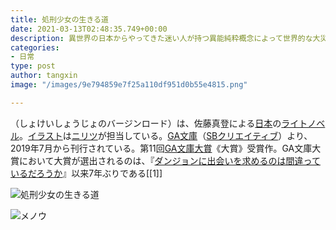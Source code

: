 ```yaml
---
title: 処刑少女の生きる道
date: 2021-03-13T02:48:35.749+00:00
description: 異世界の日本からやってきた迷い人が持つ異能純粋概念によって世界的な大災害が起きて以来、禁忌指定された迷い人は暴走する前に処刑人によって人知れず処理されるようになった。  処刑人である少女メノウは、ある日迷い人の少女アカリと出会う。メノウは任務の遂行を試みるが、アカリは純粋概念によって事実上の不死身状態となっていたために失敗する。アカリの純粋概念を見極めるために、メノウはアカリと行動を共にするようになる。
categories:
- 日常
type: post
author: tangxin
image: "/images/9e794859e7f25a110df951d0b55e4815.png"

---
```

<!--StartFragment-->

（しょけいしょうじょのバージンロード）は、佐藤真登による[日本](https://ja.wikipedia.org/wiki/%E6%97%A5%E6%9C%AC "日本")の[ライトノベル](https://ja.wikipedia.org/wiki/%E3%83%A9%E3%82%A4%E3%83%88%E3%83%8E%E3%83%99%E3%83%AB "ライトノベル")。[イラスト](https://ja.wikipedia.org/wiki/%E3%82%A4%E3%83%A9%E3%82%B9%E3%83%88%E3%83%AC%E3%83%BC%E3%82%B7%E3%83%A7%E3%83%B3 "イラストレーション")は[ニリツ](https://ja.wikipedia.org/wiki/%E3%83%8B%E3%83%AA%E3%83%84 "ニリツ")が担当している。[GA文庫](https://ja.wikipedia.org/wiki/GA%E6%96%87%E5%BA%AB "GA文庫")（[SBクリエイティブ](https://ja.wikipedia.org/wiki/SB%E3%82%AF%E3%83%AA%E3%82%A8%E3%82%A4%E3%83%86%E3%82%A3%E3%83%96 "SBクリエイティブ")）より、2019年7月から刊行されている。第11回[GA文庫大賞](https://ja.wikipedia.org/wiki/GA%E6%96%87%E5%BA%AB%E5%A4%A7%E8%B3%9E "GA文庫大賞")《大賞》受賞作。GA文庫大賞において大賞が選出されるのは、『[ダンジョンに出会いを求めるのは間違っているだろうか](https://ja.wikipedia.org/wiki/%E3%83%80%E3%83%B3%E3%82%B8%E3%83%A7%E3%83%B3%E3%81%AB%E5%87%BA%E4%BC%9A%E3%81%84%E3%82%92%E6%B1%82%E3%82%81%E3%82%8B%E3%81%AE%E3%81%AF%E9%96%93%E9%81%95%E3%81%A3%E3%81%A6%E3%81%84%E3%82%8B%E3%81%A0%E3%82%8D%E3%81%86%E3%81%8B "ダンジョンに出会いを求めるのは間違っているだろうか")』以来7年ぶりである\[\[1\]\] 

<!--EndFragment-->

![処刑少女の生きる道](/img/the_executioner_and_her_way_of_life_light_novel_volume_1_cover.jpg "処刑少女の生きる道")

![メノウ](/img/chara_thumb01.png "メノウ")